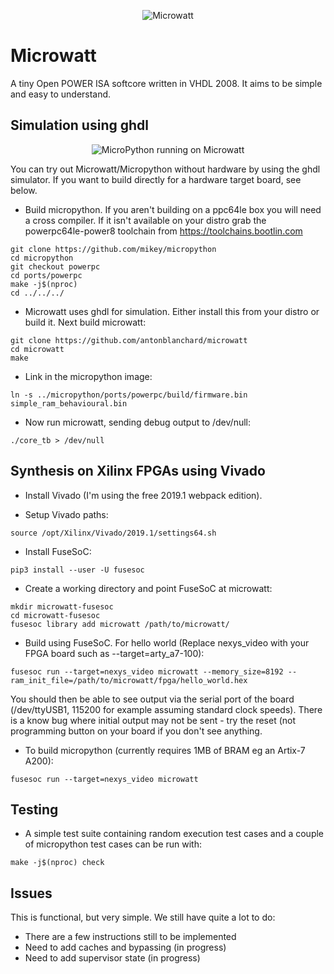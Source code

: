 <p align="center">
<img src="media/microwatt-title.png" alt="Microwatt">
</p>

# Microwatt

A tiny Open POWER ISA softcore written in VHDL 2008. It aims to be simple and easy
to understand.

## Simulation using ghdl
<p align="center">
<img src="http://neuling.org/microwatt-micropython.gif" alt="MicroPython running on Microwatt"/>
</p>

You can try out Microwatt/Micropython without hardware by using the ghdl simulator. If you want to build directly for a hardware target board, see below.

- Build micropython. If you aren't building on a ppc64le box you
  will need a cross compiler. If it isn't available on your distro
  grab the powerpc64le-power8 toolchain from https://toolchains.bootlin.com

```
git clone https://github.com/mikey/micropython
cd micropython
git checkout powerpc
cd ports/powerpc
make -j$(nproc)
cd ../../../
```

- Microwatt uses ghdl for simulation. Either install this from your
  distro or build it. Next build microwatt:

```
git clone https://github.com/antonblanchard/microwatt
cd microwatt
make
```

- Link in the micropython image:

```
ln -s ../micropython/ports/powerpc/build/firmware.bin simple_ram_behavioural.bin
```

- Now run microwatt, sending debug output to /dev/null:

```
./core_tb > /dev/null
```

## Synthesis on Xilinx FPGAs using Vivado

- Install Vivado (I'm using the free 2019.1 webpack edition).

- Setup Vivado paths:

```
source /opt/Xilinx/Vivado/2019.1/settings64.sh
```

- Install FuseSoC:

```
pip3 install --user -U fusesoc
```

- Create a working directory and point FuseSoC at microwatt:

```
mkdir microwatt-fusesoc
cd microwatt-fusesoc
fusesoc library add microwatt /path/to/microwatt/
```

- Build using FuseSoC. For hello world (Replace nexys_video with your FPGA board such as --target=arty_a7-100):

```
fusesoc run --target=nexys_video microwatt --memory_size=8192 --ram_init_file=/path/to/microwatt/fpga/hello_world.hex
```
You should then be able to see output via the serial port of the board (/dev/ttyUSB1, 115200 for example assuming standard clock speeds). There is a know bug where initial output may not be sent - try the reset (not programming button on your board if you don't see anything.

- To build micropython (currently requires 1MB of BRAM eg an Artix-7 A200):

```
fusesoc run --target=nexys_video microwatt
```

## Testing

- A simple test suite containing random execution test cases and a couple of
  micropython test cases can be run with:

```
make -j$(nproc) check
```

## Issues

This is functional, but very simple. We still have quite a lot to do:

- There are a few instructions still to be implemented
- Need to add caches and bypassing (in progress)
- Need to add supervisor state (in progress)
